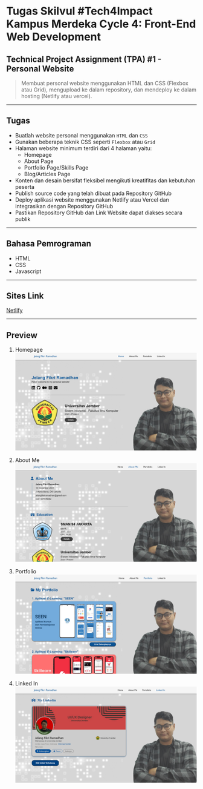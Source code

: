 # Tugas Skilvul #Tech4Impact Kampus Merdeka Cycle 4: Front-End Web Development 

## Technical Project Assignment (TPA) #1 - Personal Website

> Membuat personal website menggunakan HTML dan CSS (Flexbox atau Grid), mengupload ke dalam repository, dan mendeploy ke dalam hosting (Netlify atau vercel).

----------
## Tugas

- Buatlah website personal menggunakan `HTML` dan `CSS`
- Gunakan beberapa teknik CSS seperti `Flexbox` atau `Grid`
- Halaman website minimum terdiri dari 4 halaman yaitu:
    - Homepage
    - About Page
    - Portfolio Page/Skills Page
    - Blog/Articles Page
- Konten dan desain bersifat fleksibel mengikuti kreatifitas dan kebutuhan peserta
- Publish source code yang telah dibuat pada Repository GitHub
- Deploy aplikasi website menggunakan Netlify atau Vercel dan integrasikan dengan Repository GitHub
- Pastikan Repository GitHub dan Link Website dapat diakses secara publik

----------
## Bahasa Pemrograman
- HTML
- CSS
- Javascript

----------
## Sites Link
[Netlify](https://jelangfikriramadhan.netlify.app/)

----------
## Preview

1. Homepage
![Personal Website Jelang Fikri Ramadhan](./assets/preview1.png)

2. About Me
![Personal Website Jelang Fikri Ramadhan](./assets/preview2.png)

3. Portfolio
![Personal Website Jelang Fikri Ramadhan](./assets/preview3.png)

4. Linked In
![Personal Website Jelang Fikri Ramadhan](./assets/preview4.png)
